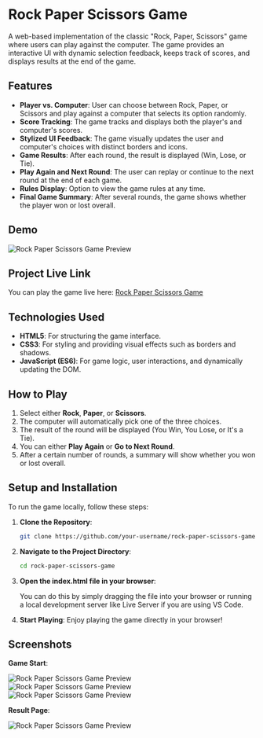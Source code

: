 # Rock Paper Scissors Game

A web-based implementation of the classic "Rock, Paper, Scissors" game where users can play against the computer. The game provides an interactive UI with dynamic selection feedback, keeps track of scores, and displays results at the end of the game.

## Features

- **Player vs. Computer**: User can choose between Rock, Paper, or Scissors and play against a computer that selects its option randomly.
- **Score Tracking**: The game tracks and displays both the player's and computer's scores.
- **Stylized UI Feedback**: The game visually updates the user and computer's choices with distinct borders and icons.
- **Game Results**: After each round, the result is displayed (Win, Lose, or Tie).
- **Play Again and Next Round**: The user can replay or continue to the next round at the end of each game.
- **Rules Display**: Option to view the game rules at any time.
- **Final Game Summary**: After several rounds, the game shows whether the player won or lost overall.

## Demo

![Rock Paper Scissors Game Preview](./assets/screenshots/demo.gif)


## Project Live Link

You can play the game live here: [Rock Paper Scissors Game](https://rockpaperscissorgame21.netlify.app/)




## Technologies Used

- **HTML5**: For structuring the game interface.
- **CSS3**: For styling and providing visual effects such as borders and shadows.
- **JavaScript (ES6)**: For game logic, user interactions, and dynamically updating the DOM.

## How to Play

1. Select either **Rock**, **Paper**, or **Scissors**.
2. The computer will automatically pick one of the three choices.
3. The result of the round will be displayed (You Win, You Lose, or It's a Tie).
4. You can either **Play Again** or **Go to Next Round**.
5. After a certain number of rounds, a summary will show whether you won or lost overall.

## Setup and Installation

To run the game locally, follow these steps:

1. **Clone the Repository**:

   ```bash
   git clone https://github.com/your-username/rock-paper-scissors-game.git

2. **Navigate to the Project Directory**:

    ```bash
    cd rock-paper-scissors-game

3. **Open the index.html file in your browser**:

    You can do this by simply dragging the file into your browser or running a local development server like Live Server if you are using VS Code.

4. **Start Playing**:
    Enjoy playing the game directly in your browser!


## Screenshots

**Game Start**:

![Rock Paper Scissors Game Preview](./assets/screenshots/landing.png)
![Rock Paper Scissors Game Preview](./assets/screenshots/GameStart.png)
![Rock Paper Scissors Game Preview](./assets/screenshots/GameOn.png)


**Result Page**:

![Rock Paper Scissors Game Preview](./assets/screenshots/result.png)





